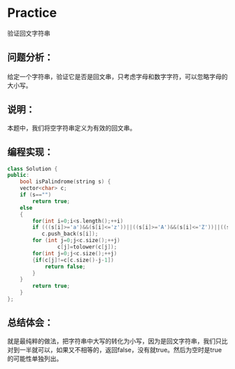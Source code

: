 # Practice
验证回文字符串
## 问题分析：
#### 
给定一个字符串，验证它是否是回文串，只考虑字母和数字字符，可以忽略字母的大小写。
## 说明：
本题中，我们将空字符串定义为有效的回文串。
## 编程实现：
```C++
class Solution {
public:
    bool isPalindrome(string s) {
    vector<char> c;
    if (s=="")
        return true;
    else
    {
        for(int i=0;i<s.length();++i)
        if (((s[i]>='a')&&(s[i]<='z'))||((s[i]>='A')&&(s[i]<='Z'))||((s[i]>='0')&&(s[i]<='9')))
           c.push_back(s[i]);
        for (int j=0;j<c.size();++j)
                c[j]=tolower(c[j]);
        for(int j=0;j<c.size();++j)
        {if(c[j]!=c[c.size()-j-1])
            return false;
        }
    }
        return true;
    }
};
```
## 总结体会：
就是最纯粹的做法，把字符串中大写的转化为小写，因为是回文字符串，我们只比对到一半就可以，如果又不相等的，返回false，没有就true。然后为空时是true的可能性单独列出。